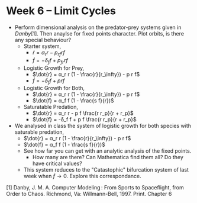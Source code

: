 # Week 6 – Limit Cycles
* Perform dimensional analysis on the predator-prey systems given in _Danby_[1]. Then anaylse for fixed points character. Plot orbits, is there any special behaviour?
    * Starter system,
        * $\dot{r} = α_r r - p_{r f} r f$
        * $\dot{f} = -δ_f f + p_{f r} r f$
    * Logistic Growth for Prey,
        * $\dot{r} = α_r r (1 - \frac{r}{r_\infty}) - p r f$
        * $\dot{f} = -δ_f f + p r f$
    * Logistic Growth for Both,
        * $\dot{r} = α_r r (1 - \frac{r}{r_\infty}) - p r f$
        * $\dot{f} = α_f f (1 - \frac{s f}{r})$
    * Saturatable Predation,
        * $\dot{r} = α_r r - p f \frac{r r_p}{r + r_p}$
        * $\dot{f} = -δ_f f + p f \frac{r r_p}{r + r_p}$
* We analysed in class the system of logistic growth for both species with saturable predation,
    * $\dot{r} = α_r r (1 - \frac{r}{r_\infty}) - p r f$
    * $\dot{f} = α_f f (1 - \frac{s f}{r})$
    * See how far you can get with an analytic analysis of the fixed points.
        * How many are there? Can Mathematica find them all? Do they have critical values?
    * This system reduces to the "Catastophic" bifurcation system of last week when $\dot{f} → 0$. Explore this correspondance.

[1] Danby, J. M. A. Computer Modeling : From Sports to Spaceflight, from Order to Chaos. Richmond, Va: Willmann-Bell, 1997. Print. Chapter 6
  

